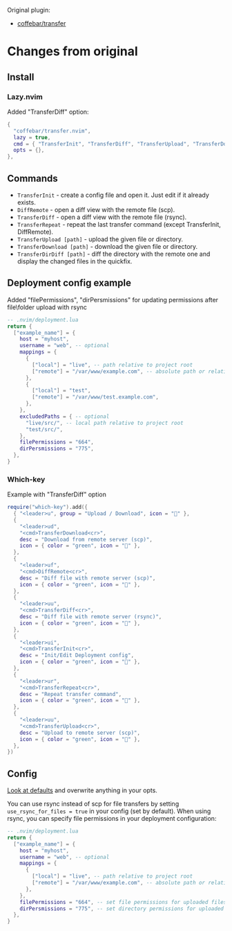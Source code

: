 Original plugin:

- [coffebar/transfer](https://github.com/coffebar/transfer.nvim)

# Changes from original

## Install

### Lazy.nvim

Added "TransferDiff" option:

```lua
{
  "coffebar/transfer.nvim",
  lazy = true,
  cmd = { "TransferInit", "TransferDiff", "TransferUpload", "TransferDownload", "TransferDirDiff", "TransferRepeat" },
  opts = {},
},
```

## Commands

- `TransferInit` - create a config file and open it. Just edit if it already exists.
- `DiffRemote` - open a diff view with the remote file (scp).
- `TransferDiff` - open a diff view with the remote file (rsync).
- `TransferRepeat` - repeat the last transfer command (except TransferInit, DiffRemote).
- `TransferUpload [path]` - upload the given file or directory.
- `TransferDownload [path]` - download the given file or directory.
- `TransferDirDiff [path]` - diff the directory with the remote one and display the changed files in the quickfix.

## Deployment config example

Added "filePermissions", "dirPersmissions" for updating permissions after file\folder upload with rsync

```lua
-- .nvim/deployment.lua
return {
  ["example_name"] = {
    host = "myhost",
    username = "web", -- optional
    mappings = {
      {
        ["local"] = "live", -- path relative to project root
        ["remote"] = "/var/www/example.com", -- absolute path or relative to user home
      },
      {
        ["local"] = "test",
        ["remote"] = "/var/www/test.example.com",
      },
    },
    excludedPaths = { -- optional
      "live/src/", -- local path relative to project root
      "test/src/",
    },
    filePermissions = "664",
    dirPersmissions = "775",
  },
}
```

### Which-key

Example with "TransferDiff" option

```lua
require("which-key").add({
  { "<leader>u", group = "Upload / Download", icon = "" },
  {
    "<leader>ud",
    "<cmd>TransferDownload<cr>",
    desc = "Download from remote server (scp)",
    icon = { color = "green", icon = "󰇚" },
  },
  {
    "<leader>uf",
    "<cmd>DiffRemote<cr>",
    desc = "Diff file with remote server (scp)",
    icon = { color = "green", icon = "" },
  },
  {
    "<leader>uu",
    "<cmd>TransferDiff<cr>",
    desc = "Diff file with remote server (rsync)",
    icon = { color = "green", icon = "" },
  },
  {
    "<leader>ui",
    "<cmd>TransferInit<cr>",
    desc = "Init/Edit Deployment config",
    icon = { color = "green", icon = "" },
  },
  {
    "<leader>ur",
    "<cmd>TransferRepeat<cr>",
    desc = "Repeat transfer command",
    icon = { color = "green", icon = "󰑖" },
  },
  {
    "<leader>uu",
    "<cmd>TransferUpload<cr>",
    desc = "Upload to remote server (scp)",
    icon = { color = "green", icon = "󰕒" },
  },
})
```

## Config

[Look at defaults](https://github.com/coffebar/transfer.nvim/blob/main/lua/transfer/config.lua) and overwrite anything in your opts.

You can use rsync instead of scp for file transfers by setting `use_rsync_for_files = true` in your config (set by default). When using rsync, you can specify file permissions in your deployment configuration:

```lua
-- .nvim/deployment.lua
return {
  ["example_name"] = {
    host = "myhost",
    username = "web", -- optional
    mappings = {
      {
        ["local"] = "live", -- path relative to project root
        ["remote"] = "/var/www/example.com", -- absolute path or relative to user home
      },
    },
    filePermissions = "664", -- set file permissions for uploaded files
    dirPersmissions = "775", -- set directory permissions for uploaded directories
  },
}
```
